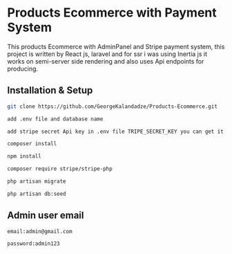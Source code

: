 # Products Ecommerce with Payment System
This products Ecommerce with AdminPanel and Stripe payment system, this project is written by React js, laravel and for ssr i was using Inertia js it works on semi-server side rendering and also uses Api endpoints for producing.

## Installation & Setup
```bash
git clone https://github.com/GeorgeKalandadze/Products-Ecommerce.git

add .env file and database name

add stripe secret Api key in .env file TRIPE_SECRET_KEY you can get it from stripe official site

composer install

npm install

composer require stripe/stripe-php

php artisan migrate

php artisan db:seed

```

## Admin user email

```bash
email:admin@gmail.com

password:admin123

```
